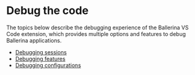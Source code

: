 # Debug the code

The topics below describe the debugging experience of the Ballerina VS Code extension, which provides multiple options and features to debug Ballerina applications.

- [Debugging sessions](../debug-the-code/debug-sessions.md)
- [Debugging features](../debug-the-code/debug-features.md)
- [Debugging configurations](../debug-the-code/debug-configurations.md)
